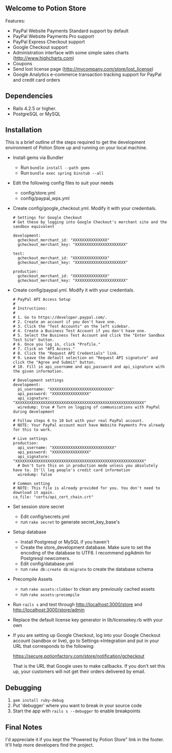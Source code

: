 Welcome to Potion Store
-----------------------

Features:

- PayPal Website Payments Standard support by default
- PayPal Website Payments Pro support
- PayPal Express Checkout support
- Google Checkout support
- Administration interface with some simple sales charts (http://www.highcharts.com)
- Coupons
- Send lost license page (http://mycompany.com/store/lost_license)
- Google Analytics e-commerce transaction tracking support for PayPal and credit card orders


Dependencies
------------

- Rails 4.2.5 or higher.
- PostgreSQL or MySQL


Installation
------------

This is a brief outline of the steps required to get the development environment of Potion Store up
and running on your local machine.

- Install gems via Bundler
  - Run ```bundle install --path gems```
  - Run ```bundle exec spring binstub --all```

- Edit the following config files to suit your needs

  - config/store.yml
  - config/paypal_wps.yml

- Create config/google_checkout.yml. Modify it with your credentials.
  ```
  # Settings for Google Checkout
  # Get these by logging into Google Checkout's merchant site and the sandbox equivalent

  development:
    gcheckout_merchant_id: "XXXXXXXXXXXXXXX"
    gcheckout_merchant_key: "XXXXXXXXXXXXXXXXXXXXXX"

  test:
    gcheckout_merchant_id: "XXXXXXXXXXXXXXX"
    gcheckout_merchant_key: "XXXXXXXXXXXXXXXXXXXXXX"

  production:
    gcheckout_merchant_id: "XXXXXXXXXXXXXXX"
    gcheckout_merchant_key: "XXXXXXXXXXXXXXXXXXXXXX"
  ```
  
- Create config/paypal.yml. Modify it with your credentials.
  ```
  # PayPal API Access Setup
  #
  # Instructions:
  #
  # 1. Go to https://developer.paypal.com/.
  # 2. Create an account if you don't have one.
  # 3. Click the "Test Accounts" on the left sidebar.
  # 4. Create a Business Test Account if you don't have one.
  # 5. Select the Business Test Account and click the "Enter Sandbox Test Site" button.
  # 6. Once you log in, click "Profile."
  # 7. Click on "API Access."
  # 8. Click the "Request API Credentials" link.
  # 9. Leave the default selection on "Request API signature" and click the "Agree and Submit" button.
  # 10. Fill in api_username and api_password and api_signature with the given information.

  # Development settings
  development:
    pi_username: "XXXXXXXXXXXXXXXXXXXXXXXXXXX"
    api_password: "XXXXXXXXXXXXXXXX"
    api_signature: "XXXXXXXXXXXXXXXXXXXXXXXXXXXXXXXXXXXXXXXXXXXXXXXXXXXXXXXX"
    wiredump: true # Turn on logging of communications with PayPal during development

  # Follow steps 6 to 10 but with your real PayPal account.
  # NOTE: Your PayPal account must have Website Payments Pro already for this to work.

  # Live settings
  production:
    api_username: "XXXXXXXXXXXXXXXXXXXXXXXXXXX"
    api_password: "XXXXXXXXXXXXXXXX"
    api_signature: "XXXXXXXXXXXXXXXXXXXXXXXXXXXXXXXXXXXXXXXXXXXXXXXXXXXXXXXX"
    # Don't turn this on in production mode unless you absolutely have to. It'll log people's credit card information
    wiredump: false 

  # Common setting
  # NOTE: This file is already provided for you. You don't need to download it again.
  ca_file: "certs/api_cert_chain.crt"
  ```
- Set session store secret
  - Edit config/secrets.yml
  - run ```rake secret``` to generate secret_key_base's

- Setup database
  - Install Postgresql or MySQL if you haven't
  - Create the store_development database.
  	Make sure to set the encoding of the database to UTF8.
	I recommend pgAdmin for Postgresql newcomers.
  - Edit config/database.yml
  - run ```rake db:create db:migrate``` to create the database schema
  
- Precompile Assets
  - run ```rake assets:clobber``` to clean any previously cached assets
  - run ```rake assets:precompile```
   
- Run ```rails s``` and test through
  <http://localhost:3000/store> and
  <http://localhost:3000/store/admin>

- Replace the default license key generator in lib/licensekey.rb with your own

- If you are setting up Google Checkout, log into your Google Checkout account (sandbox or live), go
  to Settings->Integration and put in your URL that corresponds to the following:

  https://secure.potionfactory.com/store/notification/gcheckout

  That is the URL that Google uses to make callbacks. If you don't set this up, your customers will
  not get their orders delivered by email.


Debugging
---------

1. ```gem install ruby-debug```
2. Put 'debugger' where you want to break in your source code
3. Start the app with ```rails s --debugger``` to enable breakpoints

  
Final Notes
-----------

I'd appreciate it if you kept the "Powered by Potion Store" link in the footer. It'll help more developers find the project.
